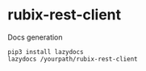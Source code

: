 # rubix-rest-client



Docs generation
```
pip3 install lazydocs
lazydocs /yourpath/rubix-rest-client
```